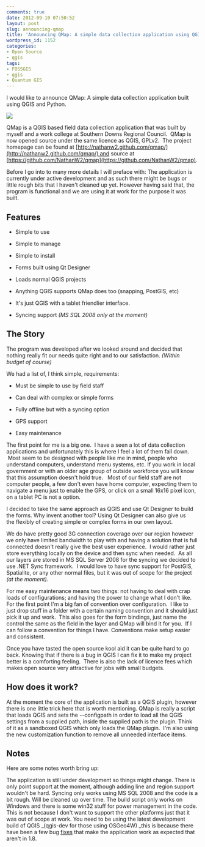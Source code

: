 ```yaml
---
comments: true
date: 2012-09-10 07:50:52
layout: post
slug: announcing-qmap
title: 'Announcing QMap: A simple data collection application using QGIS   '
wordpress_id: 1152
categories:
- Open Source
- qgis
tags:
- FOSSGIS
- qgis
- Quantum GIS
---
```


I would like to announce QMap: A simple data collection application built using QGIS and Python.


![](http://nathanw2.github.com/qmap/images/Screen2.png)


QMap is a QGIS based field data collection application that was built by myself and a work college at Southern Downs Regional Council.  QMap is now opened source under the same licence as QGIS, GPLv2.  The project homepage can be found at [http://nathanw2.github.com/qmap/](http://nathanw2.github.com/qmap/) and source at [https://github.com/NathanW2/qmap](https://github.com/NathanW2/qmap).

Before I go into to many more details I will preface with: The application is currently under active development and as such there might be bugs or little rough bits that I haven't cleaned up yet. However having said that, the program is functional and we are using it at work for the purpose it was built.


## Features





	
  * Simple to use

	
  * Simple to manage

	
  * Simple to install

	
  * Forms built using Qt Designer

	
  * Loads normal QGIS projects

	
  * Anything QGIS supports QMap does too (snapping, PostGIS, etc)

	
  * It's just QGIS with a tablet friendlier interface.

	
  * Syncing support _(MS SQL 2008 only at the moment)_




## The Story


The program was developed after we looked around and decided that nothing really fit our needs quite right and to our satisfaction. _(Within budget of course)_

We had a list of, I think simple, requirements:



	
  * Must be simple to use by field staff

	
  * Can deal with complex or simple forms

	
  * Fully offline but with a syncing option

	
  * GPS support

	
  * Easy maintenance


The first point for me is a big one.  I have a seen a lot of data collection applications and unfortunately this is where I feel a lot of them fall down.  Most seem to be designed with people like me in mind, people who understand computers, understand menu systems, etc. If you work in local government or with an older age group of outside workforce you will know that this assumption doesn't hold true.   Most of our field staff are not computer people, a few don't even have home computer, expecting them to navigate a menu just to enable the GPS, or click on a small 16x16 pixel icon, on a tablet PC is not a option.

I decided to take the same approach as QGIS and use Qt Designer to build the forms. Why invent another tool? Using Qt Designer can also give us the flexibly of creating simple or complex forms in our own layout.

We do have pretty good 3G connection coverage over our region however we only have limited bandwidth to play with and having a solution that is full connected doesn't really give the best user experience.  I would rather just store everything locally on the device and then sync when needed.  As all our layers are stored in MS SQL Server 2008 for the syncing we decided to use .NET Sync framework.  I would love to have sync support for PostGIS, Spatialite, or any other normal files, but it was out of scope for the project _(at the moment)_.

For me easy maintenance means two things: not having to deal with crap loads of configurations; and having the power to change what I don't like. For the first point I'm a big fan of convention over configuration.  I like to just drop stuff in a folder with a certain naming convention and it should just pick it up and work.  This also goes for the form bindings, just name the control the same as the field in the layer and QMap will bind it for you.  If I can follow a convention for things I have. Conventions make setup easier and consistent.

Once you have tasted the open source kool aid it can be quite hard to go back. Knowing that if there is a bug in QGIS I can fix it to make my project better is a comforting feeling.  There is also the lack of licence fees which makes open source very attractive for jobs with small budgets.


## How does it work?


At the moment the core of the application is built as a QGIS plugin, however there is one little trick here that is worth mentioning. QMap is really a script that loads QGIS and sets the --configpath in order to load all the QGIS settings from a supplied path, inside the supplied path is the plugin. Think of it as a sandboxed QGIS which only loads the QMap plugin.  I'm also using the new customization function to remove all unneeded interface items.


## Notes


Here are some notes worth bring up:

The application is still under development so things might change.
There is only point support at the moment, although adding line and region support wouldn't be hard.
Syncing only works using MS SQL 2008 and the code is a bit rough. Will be cleaned up over time.
The build script only works on Windows and there is some win32 stuff for power management in the code. This is not because I don't want to support the other platforms just that it was out of scope at work.
You need to be using the latest development build of QGIS _(qgis-dev for those using OSGeo4W) _this is because there have been a few bug [fixes](https://github.com/qgis/Quantum-GIS/commit/4a9a9f7dbb97d12f2b29237ec97fb7f93a9f2535) that make the application work as expected that aren't in 1.8.
